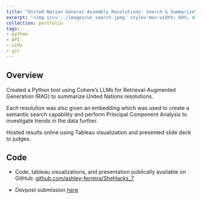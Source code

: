 ```yaml
---
title: "United Nation General Assembly Resolutions: Search & Summarize"
excerpt: "<img src='../images/un_search.jpeg' style='max-width: 60%; display: inline-block;'>"
collection: portfolio
tags:
- python
- API
- LLMs
- git
---
```


## Overview 
Created a Python tool using Cohere’s LLMs for Retrieval-Augmented Generation (RAG) to summarize United Nations resolutions.

Each resolution was also given an embedding which was used to create a semantic search capability and perform Principal Component Analysis to investigate trends in the data further.

Hosted results online using Tableau visualization and presented slide deck to judges.

## Code

- Code, tableau visualizations, and presentation publically available on GitHub: [github.com/ashley-ferreira/SheHacks_7](https://github.com/ashley-ferreira/SheHacks_7)

- Devpost submission [here](https://devpost.com/software/unga-resolutions-search-summarize)